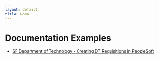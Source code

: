 ```yaml
---
layout: default
title: Home
---
```


# Documentation Examples
* [SF Department of Technology - Creating DT Requisitions in PeopleSoft](/DT_Requisition_Guide.md)
